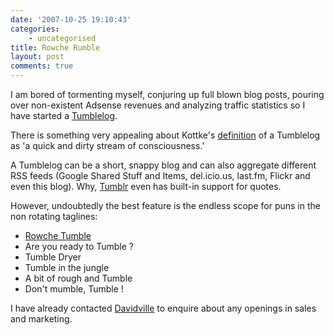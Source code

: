 ```yaml
---
date: '2007-10-25 19:10:43'
categories:
    - uncategorised
title: Rowche Rumble
layout: post
comments: true
---
```


I am bored of tormenting myself, conjuring up full blown blog posts,
pouring over non-existent Adsense revenues and analyzing traffic
statistics so I have started a [Tumblelog](http://andyc.tumblr.com/).

There is something very appealing about Kottke's
[definition](http://www.kottke.org/05/10/tumblelogs) of a Tumblelog as
'a quick and dirty stream of consciousness.'

A Tumblelog can be a short, snappy blog and can also aggregate different
RSS feeds (Google Shared Stuff and Items, del.icio.us, last.fm, Flickr
and even this blog). Why, [Tumblr](http://www.tumblr.com/) even has
built-in support for quotes.

However, undoubtedly the best feature is the endless scope for puns in
the non rotating taglines:

-   [Rowche Tumble](http://www.last.fm/music/The+Fall/_/Rowche+Rumble)
-   Are you ready to Tumble ?
-   Tumble Dryer
-   Tumble in the jungle
-   A bit of rough and Tumble
-   Don't mumble, Tumble !

I have already contacted [Davidville](http://davidville.com/) to enquire
about any openings in sales and marketing.
